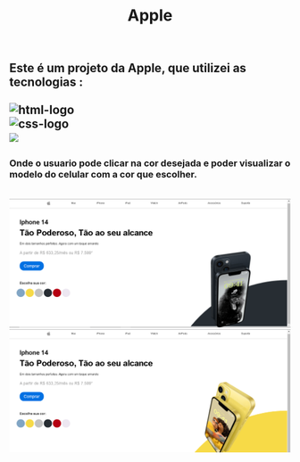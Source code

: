 <h1 align="center">Apple</h1>
<br>
<h2>Este é um projeto da Apple, que utilizei as tecnologias :

  <br>
  <br>

 <img src="https://img.shields.io/badge/HTML5-E34F26?style=for-the-badge&logo=html5&logoColor=w" alt="html-logo"/>
<br>
<img src="https://img.shields.io/badge/CSS3-1572B6?style=for-the-badge&logo=css3&logoColor=white" alt="css-logo"/> 
  <br>
  <img src="https://img.shields.io/badge/JavaScript-F7DF1E?style=for-the-badge&logo=javascript&logoColor=black">
  <br>
  
<h3>Onde o usuario pode clicar na cor desejada e poder visualizar o modelo 
do celular com a cor que escolher.</h3>
<br>

 <img src="https://raw.githubusercontent.com/JuFreitas95/Apple/b8b7dd2e9b9cd83d872f526697e5128c24c87795/img/desktop4.png">
  <br>

<img src="https://raw.githubusercontent.com/JuFreitas95/Apple/b8b7dd2e9b9cd83d872f526697e5128c24c87795/img/desktop2.png">
  <br>



